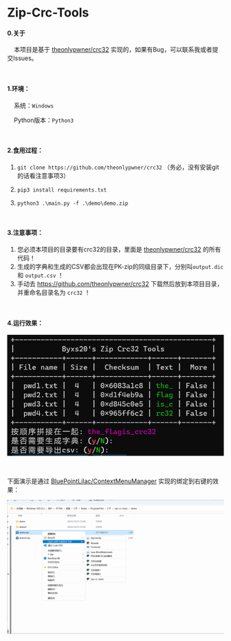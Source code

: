 # Zip-Crc-Tools

#### 0.关于

&nbsp;&nbsp;&nbsp;&nbsp;本项目是基于 [theonlypwner/crc32](https://github.com/theonlypwner/crc32) 实现的，如果有Bug，可以联系我或者提交Issues。

<br>

#### 1.环境：

&nbsp;&nbsp;&nbsp;&nbsp;系统：`Windows`

&nbsp;&nbsp;&nbsp;&nbsp;Python版本：`Python3`

<br>

#### 2.食用过程：

1. `git clone https://github.com/theonlypwner/crc32` （务必，没有安装git的话看注意事项3）

2. `pip3 install requirements.txt`

3. `python3 .\main.py -f .\demo\demo.zip`

<br>

#### 3.注意事项：

1. 您必须本项目的目录要有crc32的目录，里面是 [theonlypwner/crc32](https://github.com/theonlypwner/crc32) 的所有代码！
2. 生成的字典和生成的CSV都会出现在PK-zip的同级目录下，分别叫`output.dic` 和 `output.csv` ！
3. 手动去 https://github.com/theonlypwner/crc32 下载然后放到本项目目录，并重命名目录名为 `crc32` ！

<br>

#### 4.运行效果：

![](images/image.png)

<br>

下面演示是通过 [BluePointLilac/ContextMenuManager](https://github.com/BluePointLilac/ContextMenuManager) 实现的绑定到右键的效果：

![](images/image.gif)

